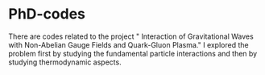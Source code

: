 # PhD-codes
There are codes related to the project " Interaction of Gravitational Waves with Non-Abelian Gauge Fields and Quark-Gluon Plasma."
I explored the problem first by studying the fundamental particle interactions and then by studying thermodynamic aspects.


